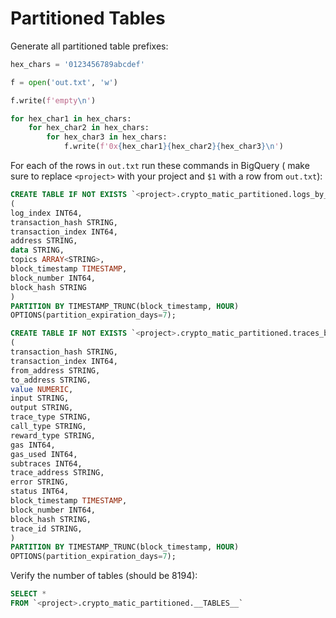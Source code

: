# Partitioned Tables

Generate all partitioned table prefixes:

```python
hex_chars = '0123456789abcdef'

f = open('out.txt', 'w')

f.write(f'empty\n')

for hex_char1 in hex_chars:
    for hex_char2 in hex_chars:
        for hex_char3 in hex_chars:
            f.write(f'0x{hex_char1}{hex_char2}{hex_char3}\n')
```

For each of the rows in `out.txt` run these commands in BigQuery (
make sure to replace `<project>` with your project and `$1` with a row from `out.txt`):

```sql
CREATE TABLE IF NOT EXISTS `<project>.crypto_matic_partitioned.logs_by_topic_$1` 
(
log_index INT64,
transaction_hash STRING,
transaction_index INT64,
address STRING,
data STRING,
topics ARRAY<STRING>,
block_timestamp TIMESTAMP,
block_number INT64,
block_hash STRING
)
PARTITION BY TIMESTAMP_TRUNC(block_timestamp, HOUR) 
OPTIONS(partition_expiration_days=7); 

CREATE TABLE IF NOT EXISTS `<project>.crypto_matic_partitioned.traces_by_input_$1` 
(
transaction_hash STRING, 
transaction_index INT64, 
from_address STRING, 
to_address STRING, 
value NUMERIC, 
input STRING, 
output STRING, 
trace_type STRING, 
call_type STRING, 
reward_type STRING, 
gas INT64, 
gas_used INT64, 
subtraces INT64, 
trace_address STRING, 
error STRING, 
status INT64, 
block_timestamp TIMESTAMP, 
block_number INT64, 
block_hash STRING, 
trace_id STRING, 
)
PARTITION BY TIMESTAMP_TRUNC(block_timestamp, HOUR) 
OPTIONS(partition_expiration_days=7);
```

Verify the number of tables (should be 8194):
```sql
SELECT *
FROM `<project>.crypto_matic_partitioned.__TABLES__`
```
